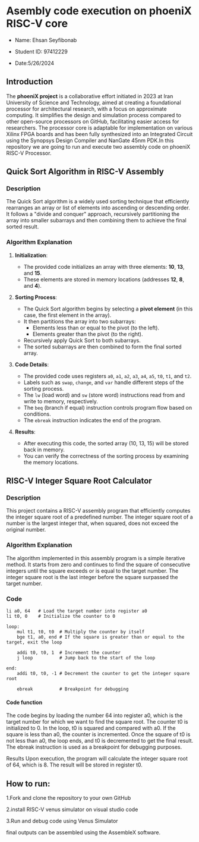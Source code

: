 # Asembly code execution on phoeniX RISC-V core
* Name: Ehsan Seyfibonab 

* Student ID: 97412229

* Date:5/26/2024

## Introduction
The **phoeniX project** is a collaborative effort initiated in 2023 at Iran University of Science and Technology, aimed at creating a foundational processor for architectural research, with a focus on approximate computing. It simplifies the design and simulation process compared to other open-source processors on GitHub, facilitating easier access for researchers. The processor core is adaptable for implementation on various Xilinx FPGA boards and has been fully synthesized into an Integrated Circuit using the Synopsys Design Compiler and NanGate 45nm PDK.In this repository we are going to run and execute two assembly code on phoeniX RISC-V Processor.

## Quick Sort Algorithm in RISC-V Assembly

### Description
The Quick Sort algorithm is a widely used sorting technique that efficiently rearranges an array or list of elements into ascending or descending order. It follows a "divide and conquer" approach, recursively partitioning the array into smaller subarrays and then combining them to achieve the final sorted result.

### Algorithm Explanation
1. **Initialization**:
   - The provided code initializes an array with three elements: **10**, **13**, and **15**.
   - These elements are stored in memory locations (addresses **12**, **8**, and **4**).

2. **Sorting Process**:
   - The Quick Sort algorithm begins by selecting a **pivot element** (in this case, the first element in the array).
   - It then partitions the array into two subarrays:
     - Elements less than or equal to the pivot (to the left).
     - Elements greater than the pivot (to the right).
   - Recursively apply Quick Sort to both subarrays.
   - The sorted subarrays are then combined to form the final sorted array.

3. **Code Details**:
   - The provided code uses registers `a0`, `a1`, `a2`, `a3`, `a4`, `a5`, `t0`, `t1`, and `t2`.
   - Labels such as `swap`, `change`, and `var` handle different steps of the sorting process.
   - The `lw` (load word) and `sw` (store word) instructions read from and write to memory, respectively.
   - The `beq` (branch if equal) instruction controls program flow based on conditions.
   - The `ebreak` instruction indicates the end of the program.

4. **Results**:
   - After executing this code, the sorted array (10, 13, 15) will be stored back in memory.
   - You can verify the correctness of the sorting process by examining the memory locations.



## RISC-V Integer Square Root Calculator

### Description

This project contains a RISC-V assembly program that efficiently computes the integer square root of a predefined number. The integer square root of a number is the largest integer that, when squared, does not exceed the original number.

### Algorithm Explanation

The algorithm implemented in this assembly program is a simple iterative method. It starts from zero and continues to find the square of consecutive integers until the square exceeds or is equal to the target number. The integer square root is the last integer before the square surpassed the target number.

### Code

```assembly
li a0, 64   # Load the target number into register a0
li t0, 0    # Initialize the counter to 0

loop:
    mul t1, t0, t0  # Multiply the counter by itself
    bge t1, a0, end # If the square is greater than or equal to the target, exit the loop

    addi t0, t0, 1  # Increment the counter
    j loop          # Jump back to the start of the loop

end:
    addi t0, t0, -1 # Decrement the counter to get the integer square root

    ebreak          # Breakpoint for debugging
```

#### Code function
The code begins by loading the number 64 into register a0, which is the target number for which we want to find the square root. The counter t0 is initialized to 0. In the loop, t0 is squared and compared with a0. If the square is less than a0, the counter is incremented. Once the square of t0 is not less than a0, the loop ends, and t0 is decremented to get the final result. The ebreak instruction is used as a breakpoint for debugging purposes.

Results
Upon execution, the program will calculate the integer square root of 64, which is 8. The result will be stored in register t0.
## How to run:
1.Fork and clone the repository to your own GitHub

2.install RISC-V venus simulator on visual studio code

3.Run and debug code using Venus Simulator


final outputs can be assembled using the AssembleX software.